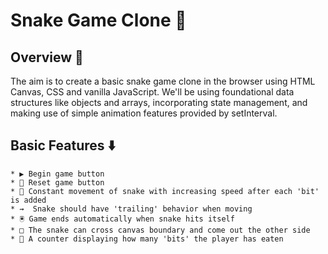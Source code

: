 # Snake Game Clone 🐍

## Overview 📑

The aim is to create a basic snake game clone in the browser using HTML Canvas, CSS and vanilla JavaScript. We'll be using foundational data 
structures like objects and arrays, incorporating state management, and making use of simple animation features provided by setInterval.

## Basic Features ⬇️
    * ▶️ Begin game button
    * 🔄 Reset game button
    * 🚙 Constant movement of snake with increasing speed after each 'bit' is added
    * ⇝  Snake should have 'trailing' behavior when moving
    * 🖲️ Game ends automatically when snake hits itself
    * □ The snake can cross canvas boundary and come out the other side
    * 🔢 A counter displaying how many 'bits' the player has eaten
